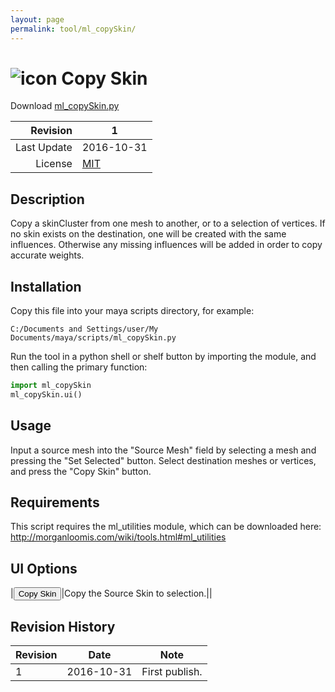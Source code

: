 ```yaml
---
layout: page
permalink: tool/ml_copySkin/
---
```


# ![icon](https://raw.githubusercontent.com/morganloomis/ml_tools/master/icons//ml_copySkin.png) Copy Skin
Download [ml_copySkin.py](https://raw.githubusercontent.com/morganloomis/ml_tools/master/ml_copySkin.py)

| Revision | 1 |
|---:|---|
| Last Update | 2016-10-31 |
| License | [MIT](https://opensource.org/licenses/MIT) |

## Description

 Copy a skinCluster from one mesh to another, or to a selection of vertices. If no skin exists on the destination, one will be created with the same influences. Otherwise any missing influences will be added in order to copy accurate weights.

## Installation

Copy this file into your maya scripts directory, for example:

`C:/Documents and Settings/user/My Documents/maya/scripts/ml_copySkin.py`

Run the tool in a python shell or shelf button by importing the module, 
and then calling the primary function:

```python
import ml_copySkin
ml_copySkin.ui()
```

## Usage

 Input a source mesh into the "Source Mesh" field by selecting a mesh and pressing the "Set Selected" button. Select destination meshes or vertices, and press the "Copy Skin" button.

## Requirements

 This script requires the ml_utilities module, which can be downloaded here: http://morganloomis.com/wiki/tools.html#ml_utilities

## UI Options


|<button type="button">Copy Skin</button>|Copy the Source Skin to selection.||

## Revision History

| Revision | Date | Note|
|---|---|---|
|1|2016-10-31|First publish.|
